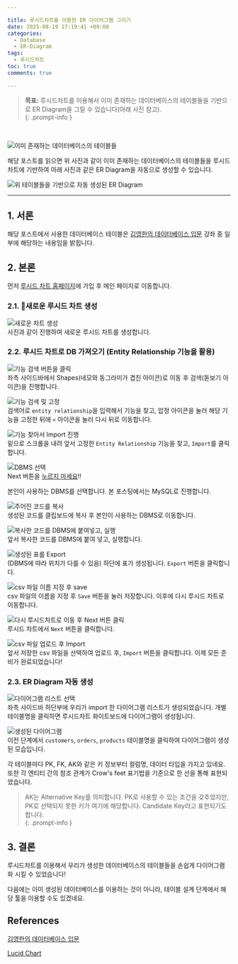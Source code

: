 ```yaml
---

title: 루시드차트를 이용한 ER 다이어그램 그리기
date: 2025-08-19 17:19:41 +09:00
categories:
  - Database
  - ER-Diagram
tags:
  - 루시드차트
toc: true
comments: true

---
```



> **목표:** 루시드차트를 이용해서 이미 존재하는 데이터베이스의 테이블들을 기반으로 ER Diagram을 그릴 수 있습니다(아래 사진 참고).   
{: .prompt-info }

<br>

![이미 존재하는 데이터베이스의 테이블들](assets/img/posts/2025-08-19-루시드차트를-이용한-er-다이어그램-그리기.png)

해당 포스트를 읽으면 위 사진과 같이 이미 존재하는 데이터베이스의 테이블들을 루시드차트에 기반하여 아래 사진과 같은 ER Diagram을 자동으로 생성할 수 있습니다.


![위 테이블들을 기반으로 자동 생성된 ER Diagram](assets/img/posts/2025-08-19-루시드차트를-이용한-er-다이어그램-그리기-1.png)

---
## 1. 서론
해당 포스트에서 사용한 데이터베이스 테이블은 [김영한의 데이터베이스 입문](https://www.inflearn.com/courses/lecture?courseId=338210&type=LECTURE&unitId=328674&subtitleLanguage=ko) 강좌 중 일부에 해당하는 내용임을 밝힙니다.


## 2. 본론
먼저 [루시드 차트 홈페이지](https://lucid.app/documents#/documents?folder_id=home)에 가입 후 메인 페이지로 이동합니다.

  
### 2.1. 새로운 루시드 차트 생성
![새로운 차트 생성](assets/img/posts/2025-08-19-루시드차트를-이용한-er-다이어그램-그리기-2.png)  
사진과 같이 진행하여 새로운 루시드 차트를 생성합니다.

  
### 2.2. 루시드 차트로 DB 가져오기 (Entity Relationship 기능을 활용)
![기능 검색 버튼을 클릭](assets/img/posts/2025-08-19-루시드차트를-이용한-er-다이어그램-그리기-3.png)  
좌측 사이드바에서 Shapes(네모와 동그라미가 겹친 아이콘)로 이동 후 검색(돋보기 아이콘)을 진행합니다.

  
![기능 검색 및 고정](assets/img/posts/2025-08-19-루시드차트를-이용한-er-다이어그램-그리기-4.png)  
검색어로 `entity relationship`을 입력해서 기능을 찾고, 압정 아이콘을 눌러 해당 기능을 고정한 뒤에 `<` 아이콘을 눌러 다시 뒤로 이동합니다.

  
![기능 찾아서 Import 진행](assets/img/posts/2025-08-19-루시드차트를-이용한-er-다이어그램-그리기-5.png)  
밑으로 스크롤을 내려 앞서 고정한 `Entity Relationship` 기능을 찾고, `Import`를 클릭합니다.

  
  
![DBMS 선택](assets/img/posts/2025-08-19-루시드차트를-이용한-er-다이어그램-그리기-6.png)  
Next 버튼을 <ins>누르지 마세요</ins>!!

본인이 사용하는 DBMS를 선택합니다. 본 포스팅에서는 MySQL로 진행합니다.

  
![주어진 코드를 복사](assets/img/posts/2025-08-19-루시드차트를-이용한-er-다이어그램-그리기-7.png)  
생성된 코드를 클립보드에 복사 후 본인이 사용하는 DBMS로 이동합니다.

  
![복사한 코드를 DBMS에 붙여넣고, 실행](assets/img/posts/2025-08-19-루시드차트를-이용한-er-다이어그램-그리기-8.png)  
앞서 복사한 코드를 DBMS에 붙여 넣고, 실행합니다.

  
![생성된 표를 Export](assets/img/posts/2025-08-19-루시드차트를-이용한-er-다이어그램-그리기-9.png)  
(DBMS에 따라 위치가 다를 수 있음) 하단에 표가 생성됩니다. `Export` 버튼을 클릭합니다.

  
![csv 파일 이름 지정 후 save](assets/img/posts/2025-08-19-루시드차트를-이용한-er-다이어그램-그리기-10.png)  
csv 파일의 이름을 지정 후 `Save` 버튼을 눌러 저장합니다. 이후에 다시 루시드 차트로 이동합니다.

  

![다시 루시드차트로 이동 후 Next 버튼 클릭](assets/img/posts/2025-08-19-루시드차트를-이용한-er-다이어그램-그리기-11.png)  
루시드 차트에서 `Next` 버튼을 클릭합니다.

  
![csv 파일 업로드 후 Import](assets/img/posts/2025-08-19-루시드차트를-이용한-er-다이어그램-그리기-12.png)  
앞서 저장한 csv 파일을 선택하여 업로드 후, `Import` 버튼을 클릭합니다. 이제 모든 준비가 완료되었습니다!

  
### 2.3. ER Diagram 자동 생성
![다이어그램 리스트 선택](assets/img/posts/2025-08-19-루시드차트를-이용한-er-다이어그램-그리기-13.png)  
좌측 사이드바 하단부에 우리가 import 한 다이어그램 리스트가 생성되었습니다. 개별 테이블명을 클릭하면 루시드차트 화이트보드에 다이어그램이 생성됩니다.

  
![생성된 다이어그램](assets/img/posts/2025-08-19-루시드차트를-이용한-er-다이어그램-그리기-14.png)  
이전 단계에서 `customers`, `orders`, `products` 테이블명을 클릭하여 다이어그램이 생성된 모습입니다.

각 테이블마다 PK, FK, AK와 같은 키 정보부터 컬럼명, 데이터 타입을 가지고 있네요. 또한 각 엔티티 간의 참조 관계가 Crow's feet 표기법을 기준으로 한 선을 통해 표현되었습니다.

> AK는 Alternative Key를 의미합니다. PK로 사용할 수 있는 조건을 갖추었지만, PK로 선택되지 못한 키가 여기에 해당합니다. Candidate Key라고 표현되기도 합니다.  
{: .prompt-info }

  
## 3. 결론
루시드차트를 이용해서 우리가 생성한 데이터베이스의 테이블들을 손쉽게 다이어그램화 시킬 수 있었습니다!

다음에는 이미 생성된 데이터베이스를 이용하는 것이 아니라, 테이블 설계 단계에서 해당 툴을 이용할 수도 있겠네요.

  
## References
[김영한의 데이터베이스 입문](https://www.inflearn.com/courses/lecture?courseId=338210&type=LECTURE&unitId=328674&subtitleLanguage=ko)

[Lucid Chart](https://lucid.app/documents#/documents?folder_id=home)